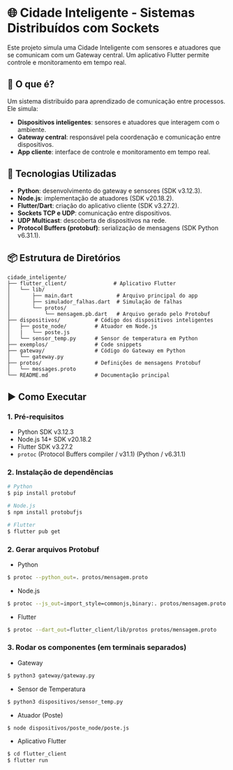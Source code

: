 # 🌐 Cidade Inteligente - Sistemas Distribuídos com Sockets
Este projeto simula uma Cidade Inteligente com sensores e atuadores que se comunicam com um Gateway central. Um aplicativo Flutter permite controle e monitoramento em tempo real.


## 🧠 O que é?

Um sistema distribuído para aprendizado de comunicação entre processos. Ele simula:

- **Dispositivos inteligentes**: sensores e atuadores que interagem com o ambiente.
- **Gateway central**: responsável pela coordenação e comunicação entre dispositivos.
- **App cliente**: interface de controle e monitoramento em tempo real.

## 🔧 Tecnologias Utilizadas

- **Python**: desenvolvimento do gateway e sensores (SDK v3.12.3).
- **Node.js**: implementação de atuadores (SDK v20.18.2).
- **Flutter/Dart**: criação do aplicativo cliente (SDK v3.27.2).
- **Sockets TCP e UDP**: comunicação entre dispositivos.
- **UDP Multicast**: descoberta de dispositivos na rede.
- **Protocol Buffers (protobuf)**: serialização de mensagens (SDK Python v6.31.1).

## 📦 Estrutura de Diretórios

```
cidade_inteligente/
├── flutter_client/               # Aplicativo Flutter
│   └── lib/
│       ├── main.dart              # Arquivo principal do app
│       ├── simulador_falhas.dart  # Simulação de falhas
│       └── protos/
│           └── mensagem.pb.dart   # Arquivo gerado pelo Protobuf
├── dispositivos/           # Código dos dispositivos inteligentes
│   ├── poste_node/         # Atuador em Node.js
│   |   └── poste.js
│   └── sensor_temp.py      # Sensor de temperatura em Python
├── exemplos/               # Code snippets
├── gateway/                # Código do Gateway em Python
│   └── gateway.py
├── protos/                 # Definições de mensagens Protobuf
│   └── messages.proto
└── README.md               # Documentação principal
```

## ▶️ Como Executar

### 1. Pré-requisitos

- Python SDK v3.12.3
- Node.js 14+ SDK v20.18.2
- Flutter SDK v3.27.2
- `protoc` (Protocol Buffers compiler / v31.1) (Python / v6.31.1)

### 2. Instalação de dependências

```bash
# Python
$ pip install protobuf

# Node.js
$ npm install protobufjs

# Flutter
$ flutter pub get
```

### 2. Gerar arquivos Protobuf

- Python
```bash
$ protoc --python_out=. protos/mensagem.proto
```

- Node.js
```bash
$ protoc --js_out=import_style=commonjs,binary:. protos/mensagem.proto
```

- Flutter
```bash
$ protoc --dart_out=flutter_client/lib/protos protos/mensagem.proto
```

### 3. Rodar os componentes (em terminais separados)
- Gateway
```bash
$ python3 gateway/gateway.py
```

- Sensor de Temperatura
```bash
$ python3 dispositivos/sensor_temp.py
```

- Atuador (Poste)
```bash
$ node dispositivos/poste_node/poste.js
```

- Aplicativo Flutter
```bash
$ cd flutter_client
$ flutter run
```
